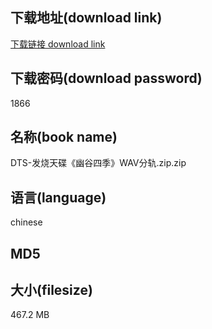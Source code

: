 ## 下载地址(download link)
[下载链接 download link](https://voluble-croquembouche-d321dc.netlify.app/?s=DTS-%E5%8F%91%E7%83%A7%E5%A4%A9%E7%A2%9F%E3%80%8A%E5%B9%BD%E8%B0%B7%E5%9B%9B%E5%AD%A3%E3%80%8BWAV%E5%88%86%E8%BD%A8.zip)

## 下载密码(download password)
1866

## 名称(book name)
DTS-发烧天碟《幽谷四季》WAV分轨.zip.zip

## 语言(language)
chinese

## MD5


## 大小(filesize)
467.2 MB
